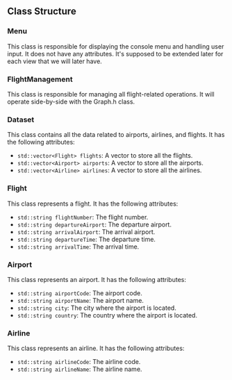 ## Class Structure

### Menu
This class is responsible for displaying the console menu and handling user input. It does not have any attributes.
It's supposed to be extended later for each view that we will later have.

### FlightManagement
This class is responsible for managing all flight-related operations.
It will operate side-by-side with the Graph.h class.

### Dataset
This class contains all the data related to airports, airlines, and flights. It has the following attributes:
- `std::vector<Flight> flights`: A vector to store all the flights.
- `std::vector<Airport> airports`: A vector to store all the airports.
- `std::vector<Airline> airlines`: A vector to store all the airlines.

### Flight
This class represents a flight. It has the following attributes:
- `std::string flightNumber`: The flight number.
- `std::string departureAirport`: The departure airport.
- `std::string arrivalAirport`: The arrival airport.
- `std::string departureTime`: The departure time.
- `std::string arrivalTime`: The arrival time.

### Airport
This class represents an airport. It has the following attributes:
- `std::string airportCode`: The airport code.
- `std::string airportName`: The airport name.
- `std::string city`: The city where the airport is located.
- `std::string country`: The country where the airport is located.

### Airline
This class represents an airline. It has the following attributes:
- `std::string airlineCode`: The airline code.
- `std::string airlineName`: The airline name.